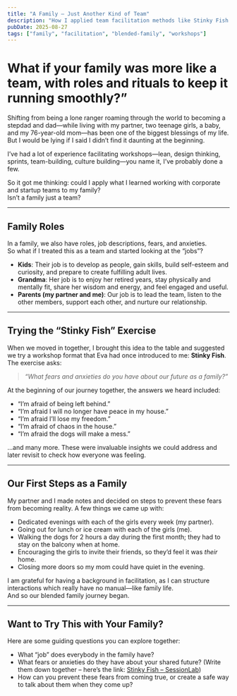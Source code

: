 ```yaml
---
title: "A Family – Just Another Kind of Team"
description: "How I applied team facilitation methods like Stinky Fish to help our blended family start strong together."
pubDate: 2025-08-27
tags: ["family", "facilitation", "blended-family", "workshops"]
---
```


# What if your family was more like a team, with roles and rituals to keep it running smoothly?”


Shifting from being a lone ranger roaming through the world to becoming a stepdad and dad—while living with my partner, two teenage girls, a baby, and my 76-year-old mom—has been one of the biggest blessings of my life.  
But I would be lying if I said I didn’t find it daunting at the beginning.  

I’ve had a lot of experience facilitating workshops—lean, design thinking, sprints, team-building, culture building—you name it, I’ve probably done a few.

So it got me thinking: could I apply what I learned working with corporate and startup teams to my family?  
Isn’t a family just a team?

---

## Family Roles

In a family, we also have roles, job descriptions, fears, and anxieties.  
So what if I treated this as a team and started looking at the “jobs”?  

- **Kids**: Their job is to develop as people, gain skills, build self-esteem and curiosity, and prepare to create fulfilling adult lives.  
- **Grandma**: Her job is to enjoy her retired years, stay physically and mentally fit, share her wisdom and energy, and feel engaged and useful.  
- **Parents (my partner and me)**: Our job is to lead the team, listen to the other members, support each other, and nurture our relationship.  

---

## Trying the “Stinky Fish” Exercise

When we moved in together, I brought this idea to the table and suggested we try a workshop format that Eva had once introduced to me: **Stinky Fish**.  
The exercise asks:  

> *“What fears and anxieties do you have about our future as a family?”*  

At the beginning of our journey together, the answers we heard included:  

- “I’m afraid of being left behind.”  
- “I’m afraid I will no longer have peace in my house.”  
- “I’m afraid I’ll lose my freedom.”  
- “I’m afraid of chaos in the house.”  
- “I’m afraid the dogs will make a mess.”  

…and many more. These were invaluable insights we could address and later revisit to check how everyone was feeling.  

---

## Our First Steps as a Family

My partner and I made notes and decided on steps to prevent these fears from becoming reality. A few things we came up with:  

- Dedicated evenings with each of the girls every week (my partner).  
- Going out for lunch or ice cream with each of the girls (me).  
- Walking the dogs for 2 hours a day during the first month; they had to stay on the balcony when at home.  
- Encouraging the girls to invite their friends, so they’d feel it was *their* home.  
- Closing more doors so my mom could have quiet in the evening.  

I am grateful for having a background in facilitation, as I can structure interactions which really have no manual—like family life.  
And so our blended family journey began.  

---

## Want to Try This with Your Family?

Here are some guiding questions you can explore together:  

- What “job” does everybody in the family have?  
- What fears or anxieties do they have about your shared future? (Write them down together – here’s the link: [Stinky Fish – SessionLab](https://www.sessionlab.com/methods/stinky-fish))  
- How can you prevent these fears from coming true, or create a safe way to talk about them when they come up?  
